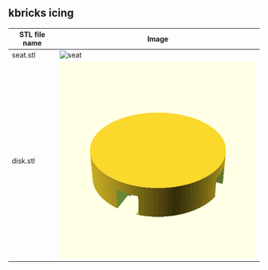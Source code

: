 ## kbricks icing

STL file name | Image
--------------|------
seat.stl | ![seat](../../img/icing/seat.png)
disk.stl | ![disk](../../img/icing/disk.png)
